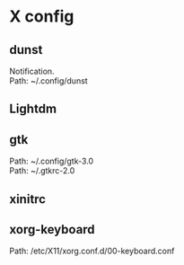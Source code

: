 # X config

## dunst

Notification.  
Path: ~/.config/dunst

## Lightdm

## gtk

Path: ~/.config/gtk-3.0  
Path: ~/.gtkrc-2.0  

## xinitrc


## xorg-keyboard

Path: /etc/X11/xorg.conf.d/00-keyboard.conf  
